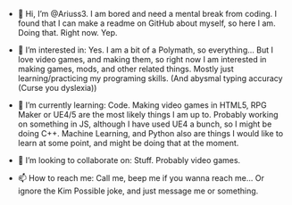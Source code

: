 - 👋 Hi, I’m @Ariuss3. I am bored and need a mental break from coding. I found that I can make a readme on GitHub about myself, so here I am. Doing that. Right now. Yep.

- 👀 I’m interested in: Yes. I am a bit of a Polymath, so everything... 
      But I love video games, and making them, so right now I am interested in making games, mods, and other related things.
      Mostly just learning/practicing my programing skills. (And abysmal typing accuracy (Curse you dyslexia))

- 🌱 I’m currently learning: Code. Making video games in HTML5, RPG Maker or UE4/5 are the most likely things I am up to.
      Probably working on something in JS, although I have used UE4 a bunch, so I might be doing C++.
      Machine Learning, and Python also are things I would like to learn at some point, and might be doing that at the moment.
     
- 💞️ I’m looking to collaborate on: Stuff. Probably video games.

- 📫 How to reach me: Call me, beep me if you wanna reach me...
      Or ignore the Kim Possible joke, and just message me or something.

